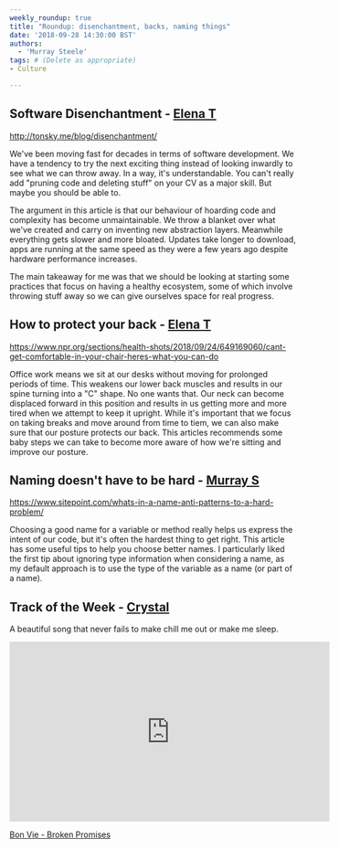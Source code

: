 ```yaml
---
weekly_roundup: true
title: "Roundup: disenchantment, backs, naming things"
date: '2018-09-28 14:30:00 BST'
authors:
  - 'Murray Steele'
tags: # (Delete as appropriate)
- Culture

---
```


## Software Disenchantment - [Elena T](/people#elena-tanasoiu)

http://tonsky.me/blog/disenchantment/

We've been moving fast for decades in terms of software development.
We have a tendency to try the next exciting thing instead of
looking inwardly to see what we can throw away. In a way, it's
understandable. You can't really add "pruning code and deleting stuff"
on your CV as a major skill. But maybe you should be able to.

The argument in this article is that our behaviour of hoarding code
and complexity has become unmaintainable. We throw a blanket over what
we've created and carry on inventing new abstraction layers. Meanwhile
everything gets slower and more bloated. Updates take longer to download,
apps are running at the same speed as they were a few years ago despite
hardware performance increases.

The main takeaway for me was that we should be looking at starting
some practices that focus on having a healthy ecosystem, some of which
involve throwing stuff away so we can give ourselves space for real
progress.

## How to protect your back - [Elena T](/people#elena-tanasoiu)

https://www.npr.org/sections/health-shots/2018/09/24/649169060/cant-get-comfortable-in-your-chair-heres-what-you-can-do

Office work means we sit at our desks without moving for prolonged periods of
time. This weakens our lower back muscles and results in our spine turning into
a "C" shape. No one wants that. Our neck can become displaced forward in this
position and results in us getting more and more tired when we attempt to keep
it upright. While it's important that we focus on taking breaks and move around
from time to tiem, we can also make sure that our posture protects our back.
This articles recommends some baby steps we can take to become more aware of how
we're sitting and improve our posture.

## Naming doesn't have to be hard - [Murray S](/people#murray-steele)

https://www.sitepoint.com/whats-in-a-name-anti-patterns-to-a-hard-problem/

Choosing a good name for a variable or method really helps us express the intent
of our code, but it's often the hardest thing to get right.  This article has
some useful tips to help you choose better names.  I particularly liked the
first tip about ignoring type information when considering a name, as my
default approach is to use the type of the variable as a name (or part of a
name).

## Track of the Week - [Crystal](https://twitter.com/haironfire907)

A beautiful song that never fails to make chill me out or make me sleep.

<iframe width="560" height="315" src="https://www.youtube.com/embed/POq-f5f1K7w" frameborder="0" allowfullscreen></iframe>

[Bon Vie - Broken Promises](https://www.youtube.com/watch?v=POq-f5f1K7w)
